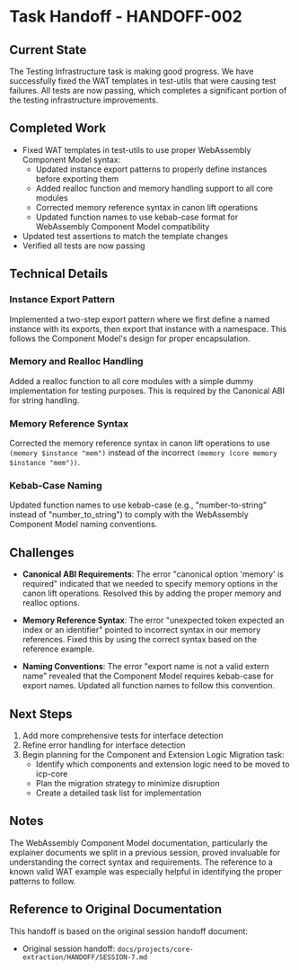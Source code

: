 # Task Handoff - HANDOFF-002

## Current State

The Testing Infrastructure task is making good progress. We have successfully fixed the WAT templates in test-utils that were causing test failures. All tests are now passing, which completes a significant portion of the testing infrastructure improvements.

## Completed Work

- Fixed WAT templates in test-utils to use proper WebAssembly Component Model syntax:
  - Updated instance export patterns to properly define instances before exporting them
  - Added realloc function and memory handling support to all core modules
  - Corrected memory reference syntax in canon lift operations
  - Updated function names to use kebab-case format for WebAssembly Component Model compatibility
- Updated test assertions to match the template changes
- Verified all tests are now passing

## Technical Details

### Instance Export Pattern

Implemented a two-step export pattern where we first define a named instance with its exports, then export that instance with a namespace. This follows the Component Model's design for proper encapsulation.

### Memory and Realloc Handling

Added a realloc function to all core modules with a simple dummy implementation for testing purposes. This is required by the Canonical ABI for string handling.

### Memory Reference Syntax

Corrected the memory reference syntax in canon lift operations to use `(memory $instance "mem")` instead of the incorrect `(memory (core memory $instance "mem"))`.

### Kebab-Case Naming

Updated function names to use kebab-case (e.g., "number-to-string" instead of "number_to_string") to comply with the WebAssembly Component Model naming conventions.

## Challenges

- **Canonical ABI Requirements**: The error "canonical option 'memory' is required" indicated that we needed to specify memory options in the canon lift operations. Resolved this by adding the proper memory and realloc options.

- **Memory Reference Syntax**: The error "unexpected token expected an index or an identifier" pointed to incorrect syntax in our memory references. Fixed this by using the correct syntax based on the reference example.

- **Naming Conventions**: The error "export name is not a valid extern name" revealed that the Component Model requires kebab-case for export names. Updated all function names to follow this convention.

## Next Steps

1. Add more comprehensive tests for interface detection
2. Refine error handling for interface detection
3. Begin planning for the Component and Extension Logic Migration task:
   - Identify which components and extension logic need to be moved to icp-core
   - Plan the migration strategy to minimize disruption
   - Create a detailed task list for implementation

## Notes

The WebAssembly Component Model documentation, particularly the explainer documents we split in a previous session, proved invaluable for understanding the correct syntax and requirements. The reference to a known valid WAT example was especially helpful in identifying the proper patterns to follow.

## Reference to Original Documentation

This handoff is based on the original session handoff document:

- Original session handoff: `docs/projects/core-extraction/HANDOFF/SESSION-7.md`
